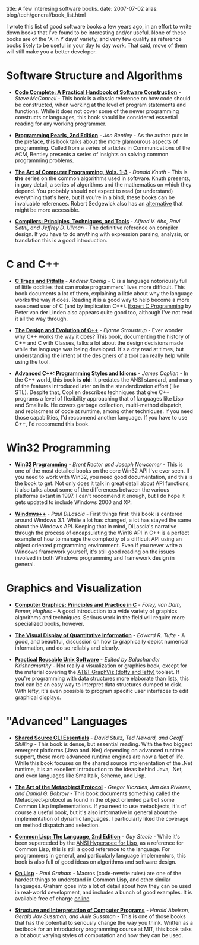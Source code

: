 title: A few interesing software books.
date: 2007-07-02
alias: blog/tech/general/book_list.html

I wrote this list of good software books a few years ago, in an
effort to write down books that I've found to be interesting and/or
useful.  None of these books are of the 'X in Y days' variety, and
very few qualify as reference books likely to be useful in your day
to day work.  That said, move of them will still make you a better
developer.

# Software Structure and Algorithms

* [**Code Complete: A Practical Handbook of Software Construction**](http://www.amazon.com/exec/obidos/tg/detail/-/1556154844/qid=1061504556/sr=8-1/ref=sr_8_1/002-0808278-8839253?v=glance&amp;s=books&amp;n=507846) - *Steve McConnell* - 
   This book is a classic reference on how code should be constructed,
   when working at the level of program statements and functions. While
   it does not cover some of the newer programming constructs or languages,
   this book should be considered essential reading for any working programmer.

* [**Programming Pearls, 2nd Edition**](http://www.amazon.com/exec/obidos/tg/detail/-/0201657880/qid=1061504884/sr=8-1/ref=sr_8_1/002-0808278-8839253?v=glance&amp;s=books&amp;n=507846) - *Jon Bentley* -
   As the author puts in the preface, this book talks about the more
   glamourous aspects of programming. Culled from a series of articles
   in Communications of the ACM, Bentley presents a series of 
   insights on solving common programming problems.

* [**The Art of Computer Programming, Vols. 1-3**](http://www.amazon.com/exec/obidos/ASIN/0201485419/qid=1061504903/sr=2-1/ref=sr_2_1/002-0808278-8839253) - *Donald Knuth* -
   This is <b>the</b> series on the common algorithms used in software. Knuth
   presents, in gory detail, a series of algorithms and the mathematics on
   which they depend. You probably should not expect to read (or understand)
   everything that's here, but if you're in a bind, these books can be
   invaluable references. Robert Sedgewick also has an [alternative](http://www.amazon.com/exec/obidos/ASIN/0201756080/qid=1061504963/sr=2-2/ref=sr_2_2/002-0808278-8839253) that might be more accessible.

* [**Compilers: Principles, Techniques, and Tools**](http://www.amazon.com/exec/obidos/tg/detail/-/0201100886/qid=1061505039/sr=1-1/ref=sr_1_1/002-0808278-8839253?v=glance&amp;s=books) - *Alfred V. Aho, Ravi Sethi, and Jeffrey D. Ullman* -
   The definitive reference on compiler design. If you have to do anything 
   with expression parsing, analysis, or translation this is a good introduction.

# C and C++

* [**C Traps and Pitfalls**](http://www.amazon.com/exec/obidos/tg/detail/-/0201179288/qid=1061505116/sr=1-1/ref=sr_1_1/002-0808278-8839253?v=glance&amp;s=books) - *Andrew Koenig* -
   C is a language notoriously full of little oddities that can
   make programmers' lives more difficult. This book documents a lot
   of them, explaining a little about why the language works the way
   it does. Reading it is a good way to help become a more seasoned
   user of C (and by implication C++). <a 
href="http://www.amazon.com/exec/obidos/tg/detail/-/0131774298/ref=pd_bxgy_text_1/002-0808278-8839253?v=glance&amp;s=books&amp;st=*">
   Expert C Programming</a> by Peter van der Linden also appears quite good
   too, although I've not read it all the way through.

* [**The Design and Evolution of C++**](http://www.amazon.com/exec/obidos/tg/detail/-/0201543303/qid=1061505218/sr=1-1/ref=sr_1_1/002-0808278-8839253?v=glance&amp;s=books) - *Bjarne Stroustrup* -
   Ever wonder why C++ works the way it does? This book, documenting
   the history of C++ and C with Classes, talks a lot about the design
   decisions made while the language was being developed. It's a dry
   read at times, but understanding the intent of the designers of a
   tool can really help while using the tool.


* [**Advanced C++: Programming Styles and Idioms**](http://www.amazon.com/exec/obidos/tg/detail/-/0201548550/qid=1061505234/sr=1-1/ref=sr_1_1/002-0808278-8839253?v=glance&amp;s=books) - *James Coplien* -
   In the C++ world, this book is <b>old</b>: It predates the ANSI standard,
   and many of the features introduced later on in the standardization effort
   (like STL). Despite that, Coplien describes techniques that give C++ programs
   a level of flexibility approaching that of languages like Lisp and Smalltalk.
   He covers garbage collection, multi-method dispatch, and replacment of code at
   runtime, among other techniques. If you need those capabilities, I'd reccomend
   another language. If you have to use C++, I'd reccomend this book.

# Win32 Programming

* [**Win32 Programming**](http://www.amazon.com/exec/obidos/tg/detail/-/0201634929/qid=1061505254/sr=1-3/ref=sr_1_3/002-0808278-8839253?v=glance&amp;s=books) - *Brent Rector and Joseph Newcomer* -
   This is one of the most detailed books on the core Win32 API
   I've ever seen. If you need to work with Win32, you need good
   documentation, and this is the book to get. Not only does it
   talk in great detail about API functions, it also talks about
   some of the differences between the various platforms extant
   in 1997. I can't reccomend it enough, but I do hope it gets updated
   to include Windows 2000 and XP.

* [**Windows++**](http://www.amazon.com/exec/obidos/tg/detail/-/020160891X/qid=1061505338/sr=1-1/ref=sr_1_1/002-0808278-8839253?v=glance&amp;s=books) - *Paul DiLascia* -
   First things first: this book is centered around Windows 3.1. While
   a lot has changed, a lot has stayed the same about the Windows API.
   Keeping that in mind, DiLascia's narrative through the process of
   encapsulating the Win16 API in C++ is a perfect example of how to
   manage the complexity of a difficult API using an object oriented
   programming environment. Even if you never write a Windows framework
   yourself, it's still good reading on the issues involved in both
   Windows programming and framework design in general.

# Graphics and Visualization

* [**Computer Graphics: Principles and Practice in C**](http://www.amazon.com/exec/obidos/ASIN/0201848406/qid=1061505353/sr=2-1/ref=sr_2_1/002-0808278-8839253) - *Foley, van Dam, Femer, Hughes* -
   A good introduction to a wide variety of graphics algorithms and
   techniques. Serious work in the field will require more specialized
   books, however.

* [**The Visual Display of Quantitative Information**](http://www.amazon.com/exec/obidos/ASIN/096139210X/qid%3D1061505501/sr%3D11-1/ref%3Dsr%5F11%5F1/002-0808278-8839253) - *Edward R. Tufte* -
   A good, and beautiful, discussion on how to graphically depict
   numerical information, and do so reliably and clearly.

* [**Practical Reusable Unix Software**](http://www.amazon.com/exec/obidos/ASIN/0471058076/qid%3D1061505543/sr%3D11-1/ref%3Dsr%5F11%5F1/002-0808278-8839253) - *Edited by Balachander Krishnamurthy* -
   Not really a visualization or graphics book, except for the
   material covering the <a href="http://www.research.att.com/sw/tools/graphviz/">
   AT&amp;T GraphViz (dotty and lefty)</a> toolset. If you're programming with
   data structures more elaborate than lists, this tool can be an easy way
   to interpret data structures dumped to disk. With lefty, it's even possible
   to program specific user interfaces to edit graphical displays.


# "Advanced" Languages

* [**Shared Source CLI Essentials**](http://www.amazon.com/exec/obidos/ASIN/059600351X/qid%3D1061505559/sr%3D11-1/ref%3Dsr%5F11%5F1/002-0808278-8839253) - *David Stutz, Ted Neward, and Geoff Shilling* -
   This book is dense, but essential reading. With the two biggest
   emergent platforms (Java and .Net) depending on advanced runtime
   support, these more advanced runtime engines are now a fact of
   life. While this book focuses on the shared source implenentation
   of the .Net runtime, it is an excellent introduction to the ideas
   behind Java, .Net, and even languages like Smalltalk, Scheme, and
   Lisp.	

* [**The Art of the Metaobject Protocol**](http://www.amazon.com/exec/obidos/search-handle-form/ref=dp_sr_00/002-0808278-8839253) - *Gregor Kiczales, Jim des Rivieres, and Danial G. Bobrow* -
   This book documents something called the Metaobject-protocol as 
   found in the object oriented part of some Common Lisp implementations.
   If you need to use metaobjects, it's of course a useful book, but it's
   also informative in general about the implementation of dynamic
   languages. I particularly liked the coverage on method dispatch and
   selection.


* [**Common Lisp: The Language, 2nd Edition**](http://www.amazon.com/exec/obidos/tg/detail/-/1555580416/qid=1061505589/sr=1-7/ref=sr_1_7/002-0808278-8839253?v=glance&amp;s=books) - *Guy Steele* -
   While it's been superceded by the <a href="http://www.lispworks.com/reference/HyperSpec/">
   ANSI Hyperspec for Lisp</a>, as a reference for Common Lisp, this is still
   a good reference to the language. For programmers in general, and particularly
   language implementors, this book is also full of good ideas on algorithms and 
   software design.

* [**On Lisp**](http://www.amazon.com/exec/obidos/tg/detail/-/0130305529/qid=1061505607/sr=1-1/ref=sr_1_1/002-0808278-8839253?v=glance&amp;s=books) - *Paul Graham* -
   Macros (code-rewrite rules) are one of the hardest things to understand
   in Common Lisp, and other similar languages. Graham goes into a lot of
   detail about how they can be used in real-world development, and includes
   a bunch of good examples. It is available free of charge
  <a href="http://www.paulgraham.com/onlisp.html"> online</a>.


* [**Structure and Interpretation of Computer Programs**](http://www.amazon.com/exec/obidos/tg/detail/-/0262011530/qid=1061505635/sr=1-1/ref=sr_1_1/002-0808278-8839253?v=glance&amp;s=books) - *Harold Abelson, Gerald Jay Sussman, and Julie Sussman* -
   This is one of those books that has the potential to seriously change
   the way you think. Written as a textbook for an introductory programming
   course at MIT, this book talks a lot about varying styles of computation
   and how they can be used. 
